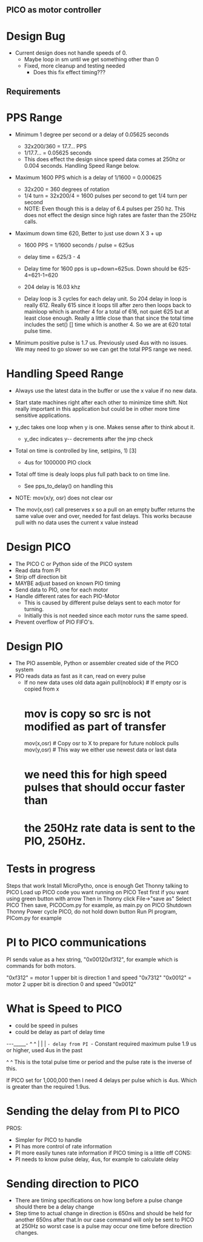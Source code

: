 ## PICO as motor controller

# Design Bug
- Current design does not handle speeds of 0.
  - Maybe loop in sm until we get something other than 0
  - Fixed, more cleanup and testing needed
    - Does this fix effect timing???

## Requirements
# PPS Range
  - Minimum 1 degree per second or a delay of 0.05625 seconds
    - 32x200/360 = 17.7... PPS
    - 1/17.7... = 0.05625 seconds
	- This does effect the design since speed data comes at 250hz or
      0.004 seconds. Handling Speed Range below.
  - Maximum 1600 PPS which is a delay of 1/1600 = 0.000625
    - 32x200 = 360 degrees of rotation
	- 1/4 turn = 32x200/4 = 1600 pulses per second to get 1/4 turn per second
	- NOTE: Even though this is a delay of 6.4 pulses per 250 hz. This
      does not effect the design since high rates are faster than the
      250Hz calls.
  - Maximum down time 620, Better to just use down X 3 + up 
    - 1600 PPS = 1/1600 seconds / pulse = 625us
	- delay time = 625/3 - 4
    - Delay time for 1600 pps is up+down=625us. Down should be 625-4=621-1=620
    - 204 delay is 16.03 khz

    - Delay loop is 3 cycles for each delay unit. So 204 delay in loop
      is really 612. Really 615 since it loops till after zero then
      loops back to mainloop which is another 4 for a total of 616,
      not quiet 625 but at least close enough. Really a little close
      than that since the total time includes the set() [] time which
      is another 4. So we are at 620 total pulse time.
	
- Minimum positive pulse is 1.7 us. Previously used 4us with no
  issues. We may need to go slower so we can get the total PPS range
  we need.

# Handling Speed Range
- Always use the latest data in the buffer or use the x value if no
  new data.

- Start state machines right after each other to minimize time
  shift. Not really important in this application but could be in
  other more time sensitive applications.

- y_dec takes one loop when y is one. Makes sense after to think about it.
  - y_dec indicates y-- decrements after the jmp check

- Total on time is controlled by line, set(pins, 1) [3]
  - 4us for 1000000 PIO clock
  
- Total off time is dealy loops plus full path back to on time line.
  - See pps_to_delay() on handling this
	
- NOTE: mov(x/y, osr) does not clear osr

- The mov(x,osr) call preserves x so a pull on an empty buffer returns
  the same value over and over, needed for fast delays. This works
  because pull with no data uses the current x value instead

# Design PICO
- The PICO C or Python side of the PICO system
- Read data from PI
- Strip off direction bit
- MAYBE adjust based on known PIO timing
- Send data to PIO, one for each motor
- Handle different rates for each PIO-Motor
  - This is caused by different pulse delays sent to each motor for turning.
  - Initially this is not needed since each motor runs the same speed.
- Prevent overflow of PIO FIFO's.

# Design PIO
- The PIO assemble, Python or assembler created side of the PICO system
- PIO reads data as fast as it can, read on every pulse
  - If no new data uses old data again
    pull(noblock) # If empty osr is copied from x
	# mov is copy so src is not modified as part of transfer
    mov(x,osr)    # Copy osr to X to prepare for future noblock pulls
    mov(y,osr)    # This way we either use newest data or last data
    # we need this for high speed pulses that should occur faster than
	# the 250Hz rate data is sent to the PIO, 250Hz.

# Tests in progress
Steps that work
Install MicroPytho, once is enough
Get Thonny talking to PICO
Load up PICO code you want running on PICO
  Test first if you want using green button with arrow
Then in Thonny click File->"save as"
Select PICO
Then save, PICOCom.py for example, as main.py on PICO
Shutdown Thonny
Power cycle PICO, do not hold down button
Run PI program, PICom.py for example

# PI to PICO communications
PI sends value as a hex string, "0x00120xf312", for example which is
commands for both motors.

"0xf312" = motor 1 upper bit is direction 1 and speed "0x7312"
"0x0012" = motor 2 upper bit is direction 0 and speed "0x0012"

# What is Speed to PICO
- could be speed in pulses
- could be delay as part of delay time

_---______-
  ^   ^
  |   |
  |   `- delay from PI
  `- Constant required maximum pulse 1.9 us or higher, used 4us in the past
  
 ^        ^ This is the total pulse time or period and the pulse rate is the
            inverse of this.

If PICO set for 1,000,000 then I need 4 delays per pulse which is
4us. Which is greater than the required 1.9us.


# Sending the delay from PI to PICO
PROS:
- Simpler for PICO to handle
- PI has more control of rate information
- PI more easily tunes rate information if PICO timing is a little off
CONS:
- PI needs to know pulse delay, 4us, for example to calculate delay

# Sending direction to PICO
- There are timing specifications on how long before a pulse change
  should there be a delay change
- Step time to actual change in direction is 650ns and should be held
  for another 650ns after that.In our case command will only be sent
  to PICO at 250Hz so worst case is a pulse may occur one time before
  direction changes.
  
